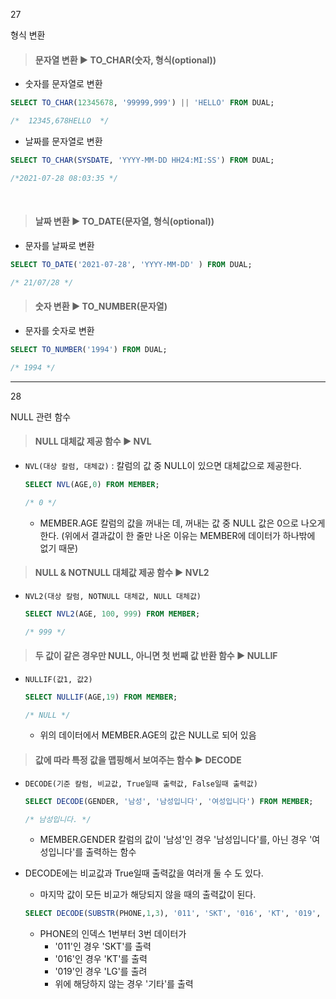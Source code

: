 27

형식 변환



> #### 문자열 변환 ▶  TO_CHAR(숫자, 형식(optional))

* 숫자를 문자열로 변환

```SQL
SELECT TO_CHAR(12345678, '99999,999') || 'HELLO' FROM DUAL;

/*  12345,678HELLO  */
```

  

* 날짜를 문자열로 변환

```SQL
SELECT TO_CHAR(SYSDATE, 'YYYY-MM-DD HH24:MI:SS') FROM DUAL;

/*2021-07-28 08:03:35 */
```

​    

> #### 날짜 변환 ▶ TO_DATE(문자열, 형식(optional))

* 문자를 날짜로 변환

```SQL
SELECT TO_DATE('2021-07-28', 'YYYY-MM-DD' ) FROM DUAL;

/* 21/07/28 */
```

  

> #### 숫자 변환 ▶ TO_NUMBER(문자열)

* 문자를 숫자로 변환

```SQL
SELECT TO_NUMBER('1994') FROM DUAL;

/* 1994 */
```

  

  

---

28

NULL 관련 함수



> #### NULL 대체값 제공 함수 ▶ NVL

* `NVL(대상 칼럼, 대체값)` : 칼럼의 값 중 NULL이 있으면 대체값으로 제공한다. 

  ```SQL
  SELECT NVL(AGE,0) FROM MEMBER;
  
  /* 0 */
  ```

  * MEMBER.AGE 칼럼의 값을 꺼내는 데, 꺼내는 값 중 NULL 값은 0으로 나오게 한다.
    (위에서 결과값이 한 줄만 나온 이유는 MEMBER에 데이터가 하나밖에 없기 때문)



> #### NULL & NOTNULL 대체값 제공 함수  ▶ NVL2

* `NVL2(대상 칼럼, NOTNULL 대체값, NULL 대체값)`

  ```SQL
  SELECT NVL2(AGE, 100, 999) FROM MEMBER;
  
  /* 999 */
  ```

  

> #### 두 값이 같은 경우만 NULL, 아니면 첫 번째 값 반환 함수 ▶ NULLIF

* `NULLIF(값1, 값2)`

  ```SQL
  SELECT NULLIF(AGE,19) FROM MEMBER;
  
  /* NULL */ 
  ```

  * 위의 데이터에서 MEMBER.AGE의 값은 NULL로 되어 있음

  

> #### 값에 따라 특정 값을 맵핑해서 보여주는 함수 ▶ DECODE

* `DECODE(기준 칼럼, 비교값, True일때 출력값, False일때 출력값)`

  ```SQL
  SELECT DECODE(GENDER, '남성', '남성입니다', '여성입니다') FROM MEMBER;
  
  /* 남성입니다. */
  ```

  * MEMBER.GENDER 칼럼의 값이 '남성'인 경우 '남성입니다'를, 아닌 경우 '여성입니다'를 출력하는 함수

  

* DECODE에는 비교값과 True일때 출력값을 여러개 둘 수 도 있다. 

  * 마지막 값이 모든 비교가 해당되지 않을 때의 출력값이 된다.

  ``` SQL
  SELECT DECODE(SUBSTR(PHONE,1,3), '011', 'SKT', '016', 'KT', '019', 'LG', '기타') FROM MEMBER;
  ```

  * PHONE의 인덱스 1번부터 3번 데이터가 
    * '011'인 경우 'SKT'를 출력
    * '016'인 경우 'KT'를 출력
    * '019'인 경우 'LG'를 출려
    * 위에 해당하지 않는 경우 '기타'를 출력 